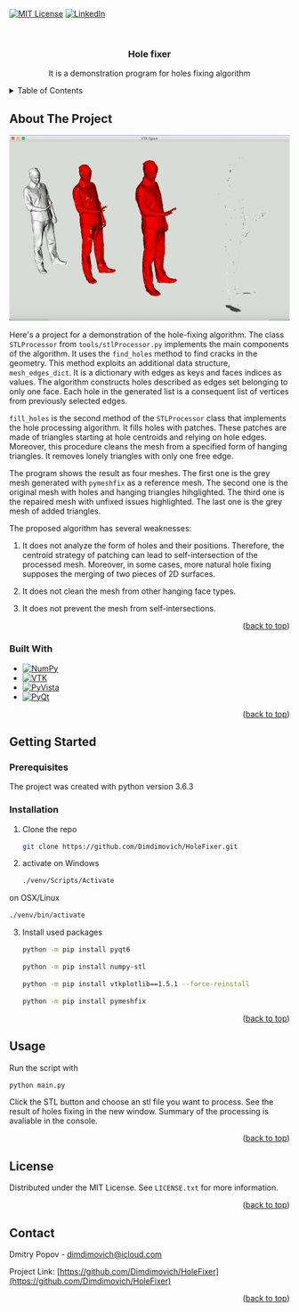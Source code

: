 <!-- Improved compatibility of back to top link: See: https://github.com/othneildrew/Best-README-Template/pull/73 -->
<a name="readme-top"></a>



<!-- PROJECT SHIELDS -->
<!--
*** I'm using markdown "reference style" links for readability.
*** Reference links are enclosed in brackets [ ] instead of parentheses ( ).
*** See the bottom of this document for the declaration of the reference variables
*** for contributors-url, forks-url, etc. This is an optional, concise syntax you may use.
*** https://www.markdownguide.org/basic-syntax/#reference-style-links
-->
[![MIT License][license-shield]][license-url]
[![LinkedIn][linkedin-shield]][linkedin-url]



<!-- PROJECT LOGO -->
<br />
<div align="center">

<h3 align="center">Hole fixer</h3>

  <p align="center">
    It is a demonstration program for holes fixing algorithm
  </p>
</div>



<!-- TABLE OF CONTENTS -->
<details>
  <summary>Table of Contents</summary>
  <ol>
    <li>
      <a href="#about-the-project">About The Project</a>
      <ul>
        <li><a href="#built-with">Built With</a></li>
      </ul>
    </li>
    <li>
      <a href="#getting-started">Getting Started</a>
      <ul>
        <li><a href="#prerequisites">Prerequisites</a></li>
        <li><a href="#installation">Installation</a></li>
      </ul>
    </li>
    <li><a href="#usage">Usage</a></li>
    <li><a href="#license">License</a></li>
    <li><a href="#contact">Contact</a></li>
  </ol>
</details>



<!-- ABOUT THE PROJECT -->
## About The Project

![Person STL Processing](https://github.com/Dimdimovich/HoleFixer/blob/main/HoleFixer.png?raw=true)

Here's a project for a demonstration of the hole-fixing algorithm. 
The class `STLProcessor` from `tools/stlProcessor.py` implements the main components of the algorithm. It uses the `find_holes` method to find cracks in the geometry. This method exploits an additional data structure, `mesh_edges_dict`. It is a dictionary with edges as keys and faces indices as values. The algorithm constructs holes described as edges set belonging to only one face. Each hole in the generated list is a consequent list of vertices from previously selected edges.

`fill_holes` is the second method of the `STLProcessor` class that implements the hole processing algorithm. It fills holes with patches. These patches are made of triangles starting at hole centroids and relying on hole edges. Moreover, this procedure cleans the mesh from a specified form of hanging triangles. It removes lonely triangles with only one free edge.

The program shows the result as four meshes. The first one is the grey mesh generated with `pymeshfix` as a reference mesh. The second one is the original mesh with holes and hanging triangles hihglighted. The third one is the repaired mesh with unfixed issues highlighted. The last one is the grey mesh of added triangles. 

The proposed algorithm has several weaknesses:

1. It does not analyze the form of holes and their positions. Therefore, the centroid strategy of patching can lead to self-intersection of the processed mesh. Moreover, in some cases, more natural hole fixing supposes the merging of two pieces of 2D surfaces. 

2. It does not clean the mesh from other hanging face types.

3. It does not prevent the mesh from self-intersections.

<p align="right">(<a href="#readme-top">back to top</a>)</p>



### Built With

* [![NumPy][NumPy]][NumPy-url]
* [![VTK][VTK]][VTK-url]
* [![PyVista][PyVista]][PyVista-url]
* [![PyQt][PyQt]][PyQt-url]

<p align="right">(<a href="#readme-top">back to top</a>)</p>



<!-- GETTING STARTED -->
## Getting Started

### Prerequisites

The project was created with python version 3.6.3

### Installation

1. Clone the repo
   ```sh
   git clone https://github.com/Dimdimovich/HoleFixer.git
   ```
2. activate
  on Windows
   ```sh
   ./venv/Scripts/Activate
   ```
  on OSX/Linux
   ```sh
   ./venv/bin/activate
   ```
3. Install used packages
   ```sh
   python -m pip install pyqt6
   ```
   ```sh
   python -m pip install numpy-stl
   ```
   ```sh
   python -m pip install vtkplotlib==1.5.1 --force-reinstall
   ```
   ```sh
   python -m pip install pymeshfix
   ```

<p align="right">(<a href="#readme-top">back to top</a>)</p>



<!-- USAGE EXAMPLES -->
## Usage

Run the script with 

```sh
python main.py
```

Click the STL button and choose an stl file you want to process. See the result of holes fixing in the new window. Summary of the processing is avaliable in the console.

<p align="right">(<a href="#readme-top">back to top</a>)</p>



<!-- LICENSE -->
## License

Distributed under the MIT License. See `LICENSE.txt` for more information.

<p align="right">(<a href="#readme-top">back to top</a>)</p>



<!-- CONTACT -->
## Contact

Dmitry Popov - dimdimovich@icloud.com

Project Link: [https://github.com/Dimdimovich/HoleFixer](https://github.com/Dimdimovich/HoleFixer)

<p align="right">(<a href="#readme-top">back to top</a>)</p>


<!-- MARKDOWN LINKS & IMAGES -->
<!-- https://www.markdownguide.org/basic-syntax/#reference-style-links -->

[license-shield]: https://img.shields.io/github/license/othneildrew/Best-README-Template.svg?style=for-the-badge
[license-url]: https://github.com/Dimdimovich/HoleFixer/master/LICENSE.txt
[linkedin-shield]: https://img.shields.io/badge/-LinkedIn-black.svg?style=for-the-badge&logo=linkedin&colorB=555
[linkedin-url]: https://linkedin.com/in/ddpopov
[product-screenshot]: images/screenshot.png
[NumPy]: https://img.shields.io/badge/numpy-000000?style=for-the-badge&logo=numpy&logoColor=white
[NumPy-url]: https://numpy.org/
[VTK]: https://img.shields.io/badge/vtk-000000?style=for-the-badge&logo=vtk&logoColor=white
[VTK-url]: https://vtkplotlib.readthedocs.io/
[PyVista]: https://img.shields.io/badge/pyvista-000000?style=for-the-badge&logo=pyvista&logoColor=white
[PyVista-url]: https://pymeshfix.pyvista.org/
[PyQt]: https://img.shields.io/badge/pyqt-000000?style=for-the-badge&logo=qt&logoColor=white
[PyQt-url]: https://www.riverbankcomputing.com/software/pyqt/
[product-screenshot]: https://github.com/Dimdimovich/HoleFixer/blob/main/HoleFixer.png?raw=true
